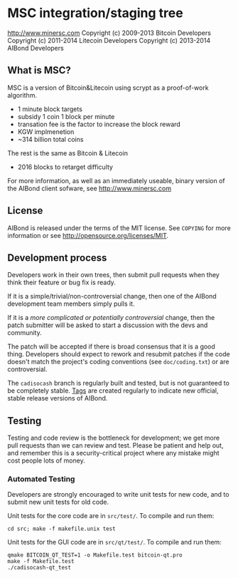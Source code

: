 MSC  integration/staging tree
================================

http://www.minersc.com
Copyright (c) 2009-2013 Bitcoin Developers
Copyright (c) 2011-2014 Litecoin Developers
Copyright (c) 2013-2014 AIBond Developers


What is MSC?
----------------

MSC is a version of Bitcoin&Litecoin using scrypt as a proof-of-work algorithm.
 - 1 minute block targets
 - subsidy  1 coin 1 block per minute
 - transation fee is the factor to increase the block reward
 - KGW implmenetion
 - ~314 billion total coins
 
The rest is the same as Bitcoin & Litecoin
 - 2016 blocks to retarget difficulty

For more information, as well as an immediately useable, binary version of
the AIBond client sofware, see http://www.minersc.com

License
-------

AIBond is released under the terms of the MIT license. See `COPYING` for more
information or see http://opensource.org/licenses/MIT.

Development process
-------------------

Developers work in their own trees, then submit pull requests when they think
their feature or bug fix is ready.

If it is a simple/trivial/non-controversial change, then one of the AIBond
development team members simply pulls it.

If it is a *more complicated or potentially controversial* change, then the patch
submitter will be asked to start a discussion with the devs and community.

The patch will be accepted if there is broad consensus that it is a good thing.
Developers should expect to rework and resubmit patches if the code doesn't
match the project's coding conventions (see `doc/coding.txt`) or are
controversial.

The `cadisocash` branch is regularly built and tested, but is not guaranteed to be
completely stable. [Tags](https://github.com/9cat/cadisocash/tags) are created
regularly to indicate new official, stable release versions of AIBond.


Testing
-------

Testing and code review is the bottleneck for development; we get more pull
requests than we can review and test. Please be patient and help out, and
remember this is a security-critical project where any mistake might cost people
lots of money.

### Automated Testing

Developers are strongly encouraged to write unit tests for new code, and to
submit new unit tests for old code.

Unit tests for the core code are in `src/test/`. To compile and run them:

    cd src; make -f makefile.unix test

Unit tests for the GUI code are in `src/qt/test/`. To compile and run them:

    qmake BITCOIN_QT_TEST=1 -o Makefile.test bitcoin-qt.pro
    make -f Makefile.test
    ./cadisocash-qt_test

